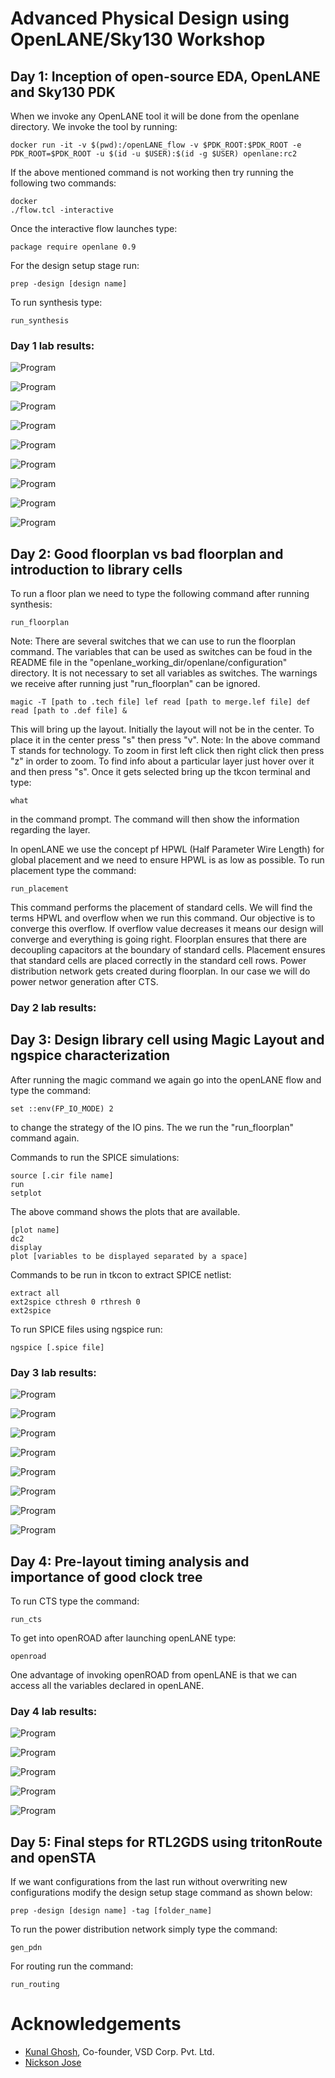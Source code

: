 # Advanced Physical Design using OpenLANE/Sky130 Workshop
## Day 1: Inception of open-source EDA, OpenLANE and Sky130 PDK
When we invoke any OpenLANE tool it will be done from the openlane directory. We invoke the tool by running:

    docker run -it -v $(pwd):/openLANE_flow -v $PDK_ROOT:$PDK_ROOT -e PDK_ROOT=$PDK_ROOT -u $(id -u $USER):$(id -g $USER) openlane:rc2

If the above mentioned command is not working then try running the following two commands:

    docker
    ./flow.tcl -interactive

Once the interactive flow launches type:

    package require openlane 0.9

For the design setup stage run:

    prep -design [design name]

To run synthesis type:
    
    run_synthesis

### Day 1 lab results:
![Program](day1/d1_before_design_setup.png)

![Program](day1/d1_design_setup_stage.png)

![Program](day1/d1_after_design_setup.png)

![Program](day1/d1_launching_openlane.png)

![Program](day1/d1_synthesis_command_output.png)

![Program](day1/d1_synthesis_chip_area.png)

![Program](day1/d1_flop_ratio.png)

![Program](day1/d1_results_of_synthesis.png)

![Program](day1/d1_runs_directory_contents.png)

## Day 2: Good floorplan vs bad floorplan and introduction to library cells
To run a floor plan we need to type the following command after running synthesis:

    run_floorplan 
Note: There are several switches that we can use to run the floorplan command. The variables that can be used as switches can be foud in the README file in the 
"openlane_working_dir/openlane/configuration" directory. It is not necessary to set all variables as switches. The warnings we receive after running just "run_floorplan" can be ignored.

    magic -T [path to .tech file] lef read [path to merge.lef file] def read [path to .def file] &
This will bring up the layout. Initially the layout will not be in the center. To place it in the center press "s" then press "v". Note: In the above command T stands for technology.
To zoom in first left click then right click then press "z" in order to zoom.
To find info about a particular layer just hover over it and then press "s". Once it gets selected bring up the tkcon terminal and type:

    what 
in the command prompt. The command will then show the information regarding the layer.

In openLANE we use the concept pf HPWL (Half Parameter Wire Length) for global placement and we need to ensure HPWL is as low as possible.
To run placement type the command:

    run_placement
This command performs the placement of standard cells. We will find the terms HPWL and overflow when we run this command.  Our objective is to converge this overflow. If overflow value decreases it means our design will converge and everything
is going right. Floorplan ensures that there are decoupling capacitors at the boundary of standard cells. Placement ensures that standard cells are placed correctly in the standard cell
rows. Power distribution network gets created during floorplan. In our case we will do power networ generation after CTS.

### Day 2 lab results:

## Day 3: Design library cell using Magic Layout and ngspice characterization
After running the magic command we again go into the openLANE flow and type the command:

    set ::env(FP_IO_MODE) 2
to change the strategy of the IO pins. The we run the "run_floorplan" command again.

Commands to run the SPICE simulations:
    
    source [.cir file name]
    run
    setplot 
The above command shows the plots that are available.
    
    [plot name]
    dc2
    display
    plot [variables to be displayed separated by a space]

Commands to be run in tkcon to extract SPICE netlist:

    extract all
    ext2spice cthresh 0 rthresh 0
    ext2spice

To run SPICE files using ngspice run:
    
    ngspice [.spice file]

### Day 3 lab results:
![Program](day3/d3_magic_command.png)

![Program](day3/d3_lab1.png)

![Program](day3/d3_lab2.png)

![Program](day3/d3_lab3.png)

![Program](day3/d3_lab4.png)

![Program](day3/d3_lab5.png)

![Program](day3/d3_lab6.png)

![Program](day3/d3_lab7.png)

## Day 4: Pre-layout timing analysis and importance of good clock tree
To run CTS type the command:

    run_cts

To get into openROAD after launching openLANE type:

    openroad
One advantage of invoking openROAD from openLANE is that we can access all the variables declared in openLANE.

### Day 4 lab results:

![Program](day4/d4_lab1.png)

![Program](day4/d4_lab3.png)

![Program](day4/d4_lab7.png)

![Program](day4/d4_lab8.png)

![Program](day4/d4_lab9.png)

## Day 5: Final steps for RTL2GDS using tritonRoute and openSTA
If we want configurations from the last run without overwriting new configurations modify the design setup stage command as shown below:

    prep -design [design name] -tag [folder_name]

To run the power distribution network simply type the command:

    gen_pdn

For routing run the command:

    run_routing


# Acknowledgements
  - [Kunal Ghosh](https://github.com/kunalg123), Co-founder, VSD Corp. Pvt. Ltd.
  - [Nickson Jose](https://github.com/nickson-jose)